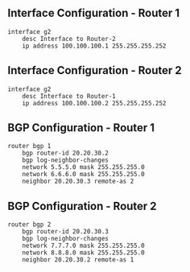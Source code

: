 ## Interface Configuration - Router 1
    interface g2
        desc Interface to Router-2
        ip address 100.100.100.1 255.255.255.252

## Interface Configuration - Router 2
    interface g2
        desc Interface to Router-1
        ip address 100.100.100.2 255.255.255.252

## BGP Configuration - Router 1
    router bgp 1
        bgp router-id 20.20.30.2
        bgp log-neighbor-changes
        network 5.5.5.0 mask 255.255.255.0
        network 6.6.6.0 mask 255.255.255.0
        neighbor 20.20.30.3 remote-as 2

## BGP Configuration - Router 2
    router bgp 2
        bgp router-id 20.20.30.3
        bgp log-neighbor-changes
        network 7.7.7.0 mask 255.255.255.0
        network 8.8.8.0 mask 255.255.255.0
        neighbor 20.20.30.2 remote-as 1